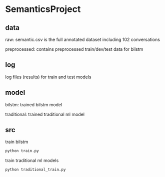 # SemanticsProject

## data
raw: semantic.csv is the full annotated dataset including 102 conversations

preprocessed: contains preprocessed train/dev/test data for bilstm

## log
log files (results) for train and test models

## model
bilstm: trained bilstm model

traditional: trained traditional ml model

## src
train bilstm 
```bash
python train.py

```
train traditional ml models
```
python traditional_train.py
```
